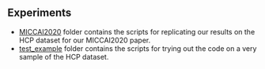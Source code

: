 ## Experiments

- [MICCAI2020](./MICAI2020) folder contains the scripts for replicating our results on the HCP dataset for our MICCAI2020 paper.
- [test_example](./test_example) folder contains the scripts for trying out the code on a very sample of the HCP dataset.

